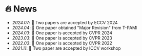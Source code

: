 # 🔥 News
- *2024.07*: 🎉 Two papers are accepted by ECCV 2024
- *2024.04*: 🎉 One paper obtained "Major Revision" from T-PAMI
- *2024.03*: 🎉 One paper is accepted by CVPR 2024
- *2023.03*: 🎉 One paper is accepted by CVPR 2023
- *2022.03*: 🎉 One paper is accepted by CVPR 2022
- *2021.11*: 🎉 Two paper are accepted by ICCV workshop
